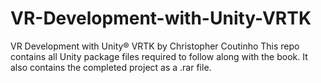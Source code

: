 # VR-Development-with-Unity-VRTK
VR Development with Unity® VRTK by Christopher Coutinho
This repo contains all Unity package files required to follow along with the book.
It also contains the completed project as a .rar file. 
